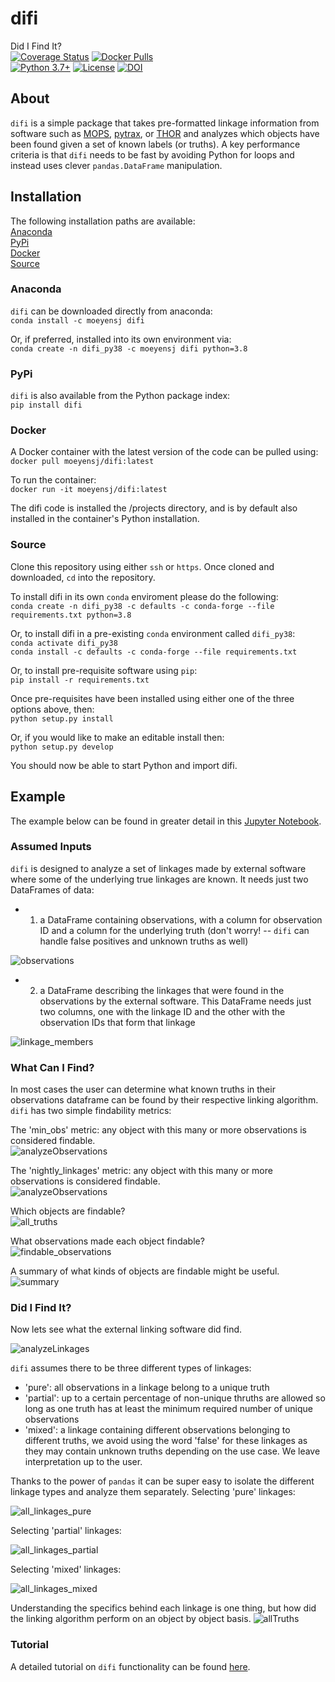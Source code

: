 # difi
Did I Find It?  
[![Coverage Status](https://coveralls.io/repos/github/moeyensj/difi/badge.svg?branch=main)](https://coveralls.io/github/moeyensj/difi?branch=main)
[![Docker Pulls](https://img.shields.io/docker/pulls/moeyensj/difi)](https://hub.docker.com/r/moeyensj/difi)  
[![Python 3.7+](https://img.shields.io/badge/Python-3.7%2B-blue)](https://img.shields.io/badge/Python-3.7%2B-blue)
[![License](https://img.shields.io/badge/License-BSD%203--Clause-blue.svg)](https://opensource.org/licenses/BSD-3-Clause)
[![DOI](https://zenodo.org/badge/152989392.svg)](https://zenodo.org/badge/latestdoi/152989392)

## About
`difi` is a simple package that takes pre-formatted linkage information from software such as [MOPS](https://github.com/lsst/mops_daymops), [pytrax](https://github.com/pytrax/pytrax), or [THOR](https://github.com/moeyensj/thor) and analyzes which objects have been found given a set of known labels (or truths). A key performance criteria is that `difi` needs to be fast by avoiding Python for loops and instead uses clever `pandas.DataFrame` manipulation. 

## Installation

The following installation paths are available:  
[Anaconda](#Anaconda)  
[PyPi](#PyPi)  
[Docker](#Docker)  
[Source](#Source)  

### Anaconda
`difi` can be downloaded directly from anaconda:  
```conda install -c moeyensj difi```

Or, if preferred, installed into its own environment via:  
```conda create -n difi_py38 -c moeyensj difi python=3.8```

### PyPi
`difi` is also available from the Python package index:  
```pip install difi```

### Docker

A Docker container with the latest version of the code can be pulled using:  
```docker pull moeyensj/difi:latest```

To run the container:  
```docker run -it moeyensj/difi:latest```

The difi code is installed the /projects directory, and is by default also installed in the container's Python installation. 

### Source
Clone this repository using either `ssh` or `https`. Once cloned and downloaded, `cd` into the repository. 

To install difi in its own `conda` enviroment please do the following:  
```conda create -n difi_py38 -c defaults -c conda-forge --file requirements.txt python=3.8```  

Or, to install difi in a pre-existing `conda` environment called `difi_py38`:  
```conda activate difi_py38```  
```conda install -c defaults -c conda-forge --file requirements.txt```  

Or, to install pre-requisite software using `pip`:  
```pip install -r requirements.txt```

Once pre-requisites have been installed using either one of the three options above, then:  
```python setup.py install```

Or, if you would like to make an editable install then:  
```python setup.py develop```

You should now be able to start Python and import difi. 

## Example

The example below can be found in greater detail in this [Jupyter Notebook](https://github.com/moeyensj/difi/tree/main/examples/tutorial.ipynb).

### Assumed Inputs
`difi` is designed to analyze a set of linkages made by external software where some of the underlying true linkages are known. It needs just two DataFrames of data:
- 1) a DataFrame containing observations, with a column for observation ID and a column for the underlying truth (don't worry! -- `difi` can handle false positives and unknown truths as well)  

![observations](docs/images/observations_noclasses.png "Observations")

- 2) a DataFrame describing the linkages that were found in the observations by the external software. This DataFrame needs just two columns, one with the linkage ID and the other with the observation IDs that form that linkage  

![linkage_members](docs/images/linkage_members.png "linkage_members")

### What Can I Find? 
In most cases the user can determine what known truths in their observations dataframe can be found by their respective linking algorithm. `difi` has two simple findability metrics: 

The 'min_obs' metric: any object with this many or more observations is considered findable.  
![analyzeObservations](docs/images/cifi_min_obs.png "min_obs")

The 'nightly_linkages' metric: any object with this many or more observations is considered findable.  
![analyzeObservations](docs/images/cifi_nightly_linkages.png "nightly_linkages")

Which objects are findable?  
![all_truths](docs/images/cifi_all_truths.png "all_truths")

What observations made each object findable?  
![findable_observations](docs/images/cifi_findable_observations.png "findable_observations")

A summary of what kinds of objects are findable might be useful.  
![summary](docs/images/cifi_summary_min_obs.png "summary")

### Did I Find It? 
Now lets see what the external linking software did find. 

![analyzeLinkages](docs/images/difi.png "analyzeLinkages.png")

`difi` assumes there to be three different types of linkages:
- 'pure': all observations in a linkage belong to a unique truth
- 'partial': up to a certain percentage of non-unique thruths are allowed so long as one truth has at least the minimum required number of unique observations
- 'mixed': a linkage containing different observations belonging to different truths, we avoid using the word 'false' for these linkages as they may contain unknown truths depending on the use case. We leave interpretation up to the user. 

Thanks to the power of `pandas` it can be super easy to isolate the different linkage types and analyze them separately.
Selecting 'pure' linkages:

![all_linkages_pure](docs/images/pure_linkages.png "pure_linkages")

Selecting 'partial' linkages:

![all_linkages_partial](docs/images/partial_linkages.png "all_linkages_partial")

Selecting 'mixed' linkages:

![all_linkages_mixed](docs/images/mixed_linkages.png "all_linkages_mixed")


Understanding the specifics behind each linkage is one thing, but how did the linking algorithm perform on an object by object basis. 
![allTruths](docs/images/difi_all_truths.png "all_truths")

### Tutorial
A detailed tutorial on `difi` functionality can be found [here](https://github.com/moeyensj/difi/tree/main/examples).
